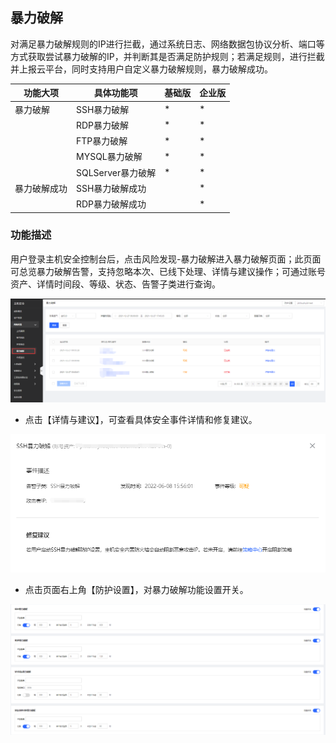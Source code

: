 ## 暴力破解

对满足暴力破解规则的IP进行拦截，通过系统日志、网络数据包协议分析、端口等方式获取尝试暴力破解的IP，并判断其是否满足防护规则；若满足规则，进行拦截并上报云平台，同时支持用户自定义暴力破解规则，暴力破解成功。

| 功能大项 | 具体功能项|基础版 | 企业版 | 
|---- |-----|----| ----| 
| 暴力破解       |   SSH暴力破解    | * | * |
|         | RDP暴力破解     | * | * |
|         | FTP暴力破解     | * | * |
|         | MYSQL暴力破解     | * | * |
|         | SQLServer暴力破解     | * | * |
| 暴力破解成功       |   SSH暴力破解成功    |   | * |
|         | RDP暴力破解成功     |  | * |

### 功能描述

用户登录主机安全控制台后，点击风险发现-暴力破解进入暴力破解页面；此页面可总览暴力破解告警，支持忽略本次、已线下处理、详情与建议操作；可通过账号资产、详情时间段、等级、状态、告警子类进行查询。

![](../../../../image/Endpoint-Security/Brute-Force1.png)


- 点击【详情与建议】，可查看具体安全事件详情和修复建议。

![](../../../../image/Endpoint-Security/Brute-Force2.png)

- 点击页面右上角【防护设置】，对暴力破解功能设置开关。

![](../../../../image/Endpoint-Security/Brute-Force3.png)
